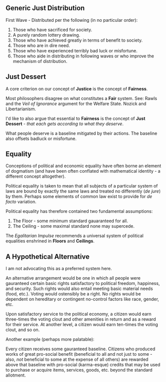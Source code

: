 ## Generic Just Distribution

First Wave - Distributed per the following (in no particular order):

1. Those who have sacrificed for society.
1. A purely random lottery drawing.
1. Those who have achieved greatly in terms of benefit to society.
1. Those who are in dire need.
1. Those who have experienced terribly bad luck or misfortune.
1. Those who aide in distributing in following waves or who improve the mechanism of distribution. 

## Just Dessert

A core criterion on our concept of **Justice** is the concept of **Fairness**. 

Most philosophers disagree on what constitutes a **Fair** system. See: Rawls and the *Veil of Ignorance* argument for the Welfare State. Nozick and Libertarianism.

I'd like to also argue that essential to **Fairness** is the concept of **Just Dessert** - *that each gets according to what they deserve*.

What people deserve is a baseline mitigated by their actions. The baseline also offsets badluck or misfortune.

## Equality

Conceptions of political and economic equality have often borne an element of dogmatism (and have been often conflated with mathematical identity - a different concept altogether).

Political equality is taken to mean that all subjects of a particular system of laws are bound by exactly the same laws and treated no differently (*de jure*) by them. Perhaps some elements of common law exist to provide for *de facto* variation.

Political equality has therefore contained two fundamental assumptions:

1. The Floor - some minimum standard gauaranteed for all.
1. The Ceiling - some maximal standard none may supercede.

The *Egalitarian Impulse* recommends a universal system of political equalities enshrined in **Floors** and **Ceilings**.

## A Hypothetical Alternative

I am not advocating this as a preferred system here.

An alternative arrangement would be one in which all people were gauranteed certain basic rights satisfactory to political freedom, happiness, and security. Such rights would also entail meeting basic material needs (food, etc.). Voting would ostensibly be a right. No rights would be dependent on hereditary or contingent no-control factors like race, gender, etc. 

Upon satisfactory service to the political economy, a citizen would earn three-times the voting clout and other amenities in return and as a reward for their service. At another level, a citizen would earn ten-times the voting clout, and so on.

Another example (perhaps more palatable):

Every citizen receives some gauranteed baseline. Citizens who produced works of great pro-social benefit (beneficial to all and not just to some - also, *not* beneficial to some at the expense of all others) are rewarded above that baseline with pro-social (karma-esque) credits that may be used to purchase or acquire items, services, goods, etc. beyond the standard allotment.